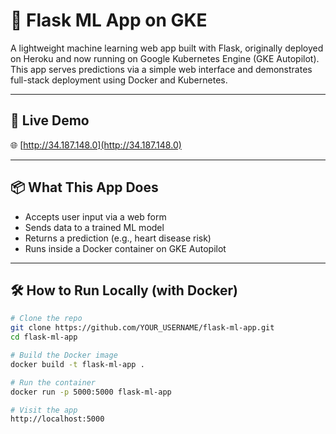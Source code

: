 # 🧠 Flask ML App on GKE

A lightweight machine learning web app built with Flask, originally deployed on Heroku and now running on Google Kubernetes Engine (GKE Autopilot). This app serves predictions via a simple web interface and demonstrates full-stack deployment using Docker and Kubernetes.

---

## 🚀 Live Demo

🌐 [http://34.187.148.0](http://34.187.148.0)

---

## 📦 What This App Does

- Accepts user input via a web form
- Sends data to a trained ML model
- Returns a prediction (e.g., heart disease risk)
- Runs inside a Docker container on GKE Autopilot

---

## 🛠️ How to Run Locally (with Docker)

```bash
# Clone the repo
git clone https://github.com/YOUR_USERNAME/flask-ml-app.git
cd flask-ml-app

# Build the Docker image
docker build -t flask-ml-app .

# Run the container
docker run -p 5000:5000 flask-ml-app

# Visit the app
http://localhost:5000
